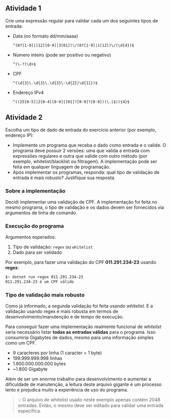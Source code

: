 ## Atividade 1

Crie uma expressão regular para validar cada um dos seguintes tipos de entrada:  

* Data (no formato dd/mm/aaaa)  
    ```regexp
    ^(0?[1-9]|[12][0-9]|3[01])\/(0?[1-9]|1[12])\/(\d{4})$
    ```
* Número inteiro (pode ser positivo ou negativo)  
    ```regexp
    ^(\-?)\d+$
    ```
* CPF  
    ```regexp
    ^(\d{3}\.\d{3}\.\d{3}\-\d{2}|\d{11})$
    ```
* Endereço IPv4  
    ```regexp
    ^((25[0-5]|2[0-4][0-9]|[01]?[0-9]?[0-9])(\.|$)){4}$
    ```

## Atividade 2

Escolha um tipo de dado de entrada do exercício anterior (por exemplo, endereço IP):
* Implemente um programa que receba o dado como entrada e o valide. O programa deve possuir 2 versões: uma que valida a entrada com expressões regulares e outra que valide com outro método (por exemplo, whitelist/blacklist ou filtragem). A implementação pode ser feita em qualquer linguagem de programação.
* Após implementar os programas, responda: qual tipo de validação de entrada é mais robusto? Justifique sua resposta.

### Sobre a implementação

Decidi implementar uma validação de CPF. A implementação foi feita no mesmo programa, o tipo de validação e os dados devem ser fornecidos via argumentos de linha de comando.

### Execução do programa

Argumentos esperados: 
1. Tipo de validação: `regex` ou `whitelist`
2. Dado para ser validado

Por exemplo, para fazer uma validação do CPF **011.291.234-23** usando **regex**:

```bash
$> dotnet run regex 011.291.234-23
011.291.234-23 é um CPF válido
```

### Tipo de validação mais robusto

Como já informado, a segunda validação foi feita usando _whitelist_. E a validação usando regex é mais robusta em termos de desenvolvimento/manutenção e de tempo de execução. 

Para conseguir fazer uma implementação realmente funcional de _whitelist_ seria necessário listar **todas as entradas  válidas** para o programa. Isso consumiria Gigabytes de dados, mesmo para uma informação simples como um CPF.

* 9 caracteres por linha (1 caracter = 1 byte)
* 199.999.999.998 linhas
* 1.800.000.000.000 bytes
* ~1.800 Gigabyte

Além de ser um enorme trabalho para desenvolvimento e aumentar a dificuldade de manutenção, a leitura deste arquivo gigante é um processo lento e prejudica muito a experiência de uso do programa.

> 💡 O arquivo de whitelist usado neste exemplo apenas contém 2048 entradas. Então, o mesmo deve ser editado para validar uma entrada específica.

